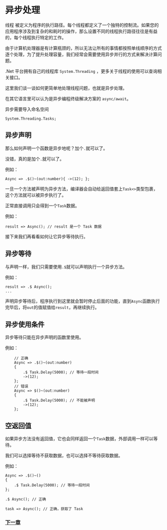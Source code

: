 # 异步处理
线程 被定义为程序的执行路径。每个线程都定义了一个独特的控制流。如果您的应用程序涉及到复杂的和耗时的操作，那么设置不同的线程执行路径往往是有益的，每个线程执行特定的工作。  

由于计算机处理器是有计算瓶颈的，所以无法让所有的事情都按照单线顺序的方式逐个处理，为了提升处理容量，我们经常会需要使用异步并行的方式来解决计算问题。  

.Net 平台拥有自己的线程库 `System.Threading` ，更多关于线程的使用可以查询相关接口。  

这里我们谈一谈如何更简单地处理线程问题，也就是异步处理。  

在其它语言里可以认为是异步编程终级解决方案的 `async/await`。  

异步需要导入命名空间

    System.Threading.Tasks;

## 异步声明
那么如何声明一个函数是异步地呢？加个`.`就可以了。

没错，真的是加个`.`就可以了。

例如：

    Async => .$()~(out:number){ ->(12); };

一旦一个方法被声明为异步方法，编译器会自动给返回值套上`Task<>`类型包裹，这个方法就可以被异步执行了。

正常直接调用只会得到一个`Task`数据。

例如：

    result => Async(); // result 是一个 Task 数据

接下来我们再看看如何让它异步等待执行。
## 异步等待
与声明一样，我们只需要使用`.$`就可以声明执行一个异步方法。

例如：

    result => .$ Async(); 
    ...

声明异步等待后，程序执行到这里就会暂时停止后面的功能，直到`Async`函数执行完毕后，将`out`的值赋值给`result`，再继续执行。
## 异步使用条件
异步等待只能在异步声明的函数里使用。

例如：

        // 正确
        Async => .$()~(out:number)
        { 
            .$ Task.Delay(5000); // 等待一段时间
            ->(12); 
        };
        // 错误
        Async => $()~(out:number)
        { 
            .$ Task.Delay(5000); // 不能被声明
            ->(12); 
        };

## 空返回值
如果异步方法没有返回值，它也会同样返回一个`Task`数据，外部调用一样可以等待。

我们可以选择等待不获取数据，也可以选择不等待获取数据。

例如：

    Async => .$()~()
    {
        .$ Task.Delay(5000); // 等待一段时间
    };

    .$ Async(); // 正确

    task => Async(); // 正确，获取了 Task

### [下一章](泛型.md)